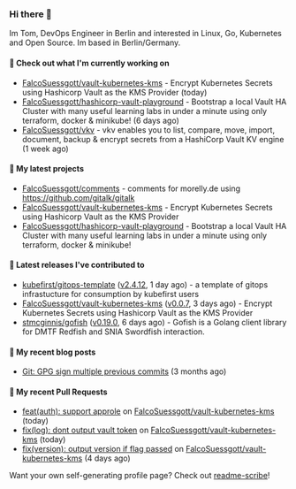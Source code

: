 ### Hi there 👋

Im Tom, DevOps Engineer in Berlin and interested in Linux, Go, Kubernetes and Open Source.
Im based in Berlin/Germany.

#### 👷 Check out what I'm currently working on

- [FalcoSuessgott/vault-kubernetes-kms](https://github.com/FalcoSuessgott/vault-kubernetes-kms) - Encrypt Kubernetes Secrets using Hashicorp Vault as the KMS Provider (today)
- [FalcoSuessgott/hashicorp-vault-playground](https://github.com/FalcoSuessgott/hashicorp-vault-playground) - Bootstrap a local Vault HA Cluster with many useful learning labs in under a minute using only terraform, docker &amp; minikube! (6 days ago)
- [FalcoSuessgott/vkv](https://github.com/FalcoSuessgott/vkv) - vkv enables you to list, compare, move, import, document, backup &amp; encrypt secrets from a HashiCorp Vault KV engine (1 week ago)

#### 🌱 My latest projects

- [FalcoSuessgott/comments](https://github.com/FalcoSuessgott/comments) - comments for morelly.de using https://github.com/gitalk/gitalk
- [FalcoSuessgott/vault-kubernetes-kms](https://github.com/FalcoSuessgott/vault-kubernetes-kms) - Encrypt Kubernetes Secrets using Hashicorp Vault as the KMS Provider
- [FalcoSuessgott/hashicorp-vault-playground](https://github.com/FalcoSuessgott/hashicorp-vault-playground) - Bootstrap a local Vault HA Cluster with many useful learning labs in under a minute using only terraform, docker &amp; minikube!

#### 🔭 Latest releases I've contributed to

- [kubefirst/gitops-template](https://github.com/kubefirst/gitops-template) ([v2.4.12](https://github.com/kubefirst/gitops-template/releases/tag/v2.4.12), 1 day ago) - a template of gitops infrastucture for consumption by kubefirst users
- [FalcoSuessgott/vault-kubernetes-kms](https://github.com/FalcoSuessgott/vault-kubernetes-kms) ([v0.0.7](https://github.com/FalcoSuessgott/vault-kubernetes-kms/releases/tag/v0.0.7), 3 days ago) - Encrypt Kubernetes Secrets using Hashicorp Vault as the KMS Provider
- [stmcginnis/gofish](https://github.com/stmcginnis/gofish) ([v0.19.0](https://github.com/stmcginnis/gofish/releases/tag/v0.19.0), 6 days ago) - Gofish is a Golang client library for DMTF Redfish and SNIA Swordfish interaction.

#### 📜 My recent blog posts

- [Git: GPG sign multiple previous commits](https://morelly.de/post/20240328_git_gpg_sign_commits/) (3 months ago)

#### 🔨 My recent Pull Requests

- [feat(auth): support approle](https://github.com/FalcoSuessgott/vault-kubernetes-kms/pull/87) on [FalcoSuessgott/vault-kubernetes-kms](https://github.com/FalcoSuessgott/vault-kubernetes-kms) (today)
- [fix(log): dont output vault token](https://github.com/FalcoSuessgott/vault-kubernetes-kms/pull/86) on [FalcoSuessgott/vault-kubernetes-kms](https://github.com/FalcoSuessgott/vault-kubernetes-kms) (today)
- [fix(version): output version if flag passed](https://github.com/FalcoSuessgott/vault-kubernetes-kms/pull/84) on [FalcoSuessgott/vault-kubernetes-kms](https://github.com/FalcoSuessgott/vault-kubernetes-kms) (4 days ago)

Want your own self-generating profile page? Check out [readme-scribe](https://github.com/muesli/readme-scribe)!